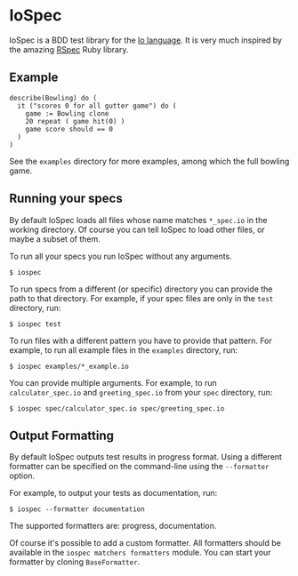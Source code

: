 IoSpec
======

IoSpec is a BDD test library for the [Io language](http://iolanguage.org/). It is very much 
inspired by the amazing [RSpec](http://rspec.info) Ruby library.

Example
-------

    describe(Bowling) do (
      it ("scores 0 for all gutter game") do (
        game := Bowling clone
        20 repeat ( game hit(0) )
        game score should == 0
      )
    )

See the `examples` directory for more examples, among which the full bowling game.

Running your specs
------------------

By default IoSpec loads all files whose name matches `*_spec.io` in the working directory. Of 
course you can tell IoSpec to load other files, or maybe a subset of them.

To run all your specs you run IoSpec without any arguments.

    $ iospec

To run specs from a different (or specific) directory you can provide the path to that directory. 
For example, if your spec files are only in the `test` directory, run:

    $ iospec test

To run files with a different pattern you have to provide that pattern. For example, to run all 
example files in the `examples` directory, run:

    $ iospec examples/*_example.io

You can provide multiple arguments. For example, to run `calculator_spec.io` and `greeting_spec.io` 
from your `spec` directory, run:

    $ iospec spec/calculator_spec.io spec/greeting_spec.io

Output Formatting
-----------------

By default IoSpec outputs test results in progress format. Using a different formatter can be 
specified on the command-line using the `--formatter` option.

For example, to output your tests as documentation, run:

    $ iospec --formatter documentation

The supported formatters are: progress, documentation.

Of course it's possible to add a custom formatter. All formatters should be available in the 
`iospec matchers formatters` module. You can start your formatter by cloning `BaseFormatter`.
